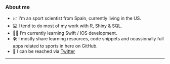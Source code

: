### About me

- 📈 I'm an sport scientist from Spain, currently living in the US.
- 💻 I tend to do most of my work with R, Shiny & SQL.
- 🤳🏻 I’m currently learning Swift / IOS development.
- 🛠 I mostly share learning resources, code snippets and ocassionally full apps related to sports in here on GitHub.
- 💬 I can be reached via [Twitter](https://twitter.com/jfernandez__)
---
